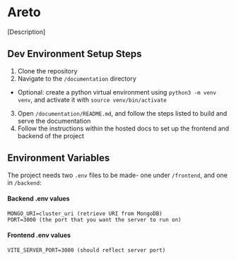 # Areto

[Description]

## Dev Environment Setup Steps

1. Clone the repository
2. Navigate to the `/documentation` directory
  - Optional: create a python virtual environment using `python3 -m venv venv`, and activate it with `source venv/bin/activate`
3. Open `/documentation/README.md`, and follow the steps listed to build and serve the documentation
4. Follow the instructions within the hosted docs to set up the frontend and backend of the project

## Environment Variables

The project needs two `.env` files to be made- one under `/frontend`, and one in `/backend`:

#### Backend .env values

```
MONGO_URI=cluster_uri (retrieve URI from MongoDB)
PORT=3000 (the port that you want the server to run on)
```

#### Frontend .env values

```
VITE_SERVER_PORT=3000 (should reflect server port)
```